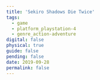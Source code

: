 ```yaml
---
title: 'Sekiro Shadows Die Twice'
tags:
  - game
  - platform_playstation-4
  - genre_action-adventure
digital: false
physical: true
guide: false
pending: false
date: 2019-09-28
permalink: false
---
```

